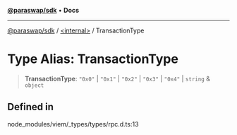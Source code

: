 [**@paraswap/sdk**](../../README.md) • **Docs**

***

[@paraswap/sdk](../../globals.md) / [\<internal\>](../README.md) / TransactionType

# Type Alias: TransactionType

> **TransactionType**: `"0x0"` \| `"0x1"` \| `"0x2"` \| `"0x3"` \| `"0x4"` \| `string` & `object`

## Defined in

node\_modules/viem/\_types/types/rpc.d.ts:13
